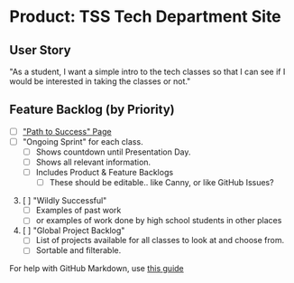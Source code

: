 # Product: TSS Tech Department Site

## User Story
"As a student, I want a simple intro to the tech classes so that I can see if I would be interested in taking the classes or not."

## Feature Backlog (by Priority)
- [ ] ["Path to Success" Page](https://github.com/The-Salisbury-School/mad-webdev/issues/1)
- [ ] "Ongoing Sprint" for each class.
    - [ ] Shows countdown until Presentation Day.
    - [ ] Shows all relevant  information.
    - [ ] Includes Product & Feature Backlogs
      - [ ] These should be editable.. like Canny, or like GitHub Issues?
3. [ ] "Wildly Successful"
    - [ ] Examples of past work
    - [ ] or examples of work done by high school students in other places
4. [ ] "Global Project Backlog"
    - [ ] List of projects available for all classes to look at and choose from.
    - [ ] Sortable and filterable.

For help with GitHub Markdown, use [this guide](https://docs.github.com/en/get-started/writing-on-github/getting-started-with-writing-and-formatting-on-github/basic-writing-and-formatting-syntax)
